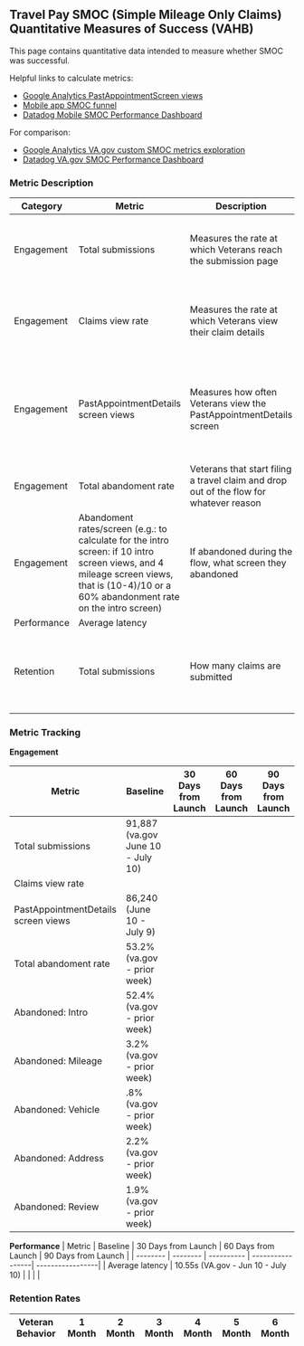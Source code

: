 ## Travel Pay SMOC (Simple Mileage Only Claims) Quantitative Measures of Success  (VAHB)
This page contains quantitative data intended to measure whether SMOC was successful. 

Helpful links to calculate metrics:

- [Google Analytics PastAppointmentScreen views](https://analytics.google.com/analytics/web/#/p265787033/reports/explorer?params=_u..nav%3Dmaui%26_r.explorerCard..filterTerm%3DPastAppointmentDetails%26_r.explorerCard..startRow%3D0&ruid=ced1337d-3a70-4a17-9676-779d83dc8e76&collectionId=11110714483&r=all-pages-and-screens)
- [Mobile app SMOC funnel](https://analytics.google.com/analytics/web/#/analysis/p265787033/edit/v65E2cAbSj2zCIMBQby8JQ)
- [Datadog Mobile SMOC Performance Dashboard](https://vagov.ddog-gov.com/dashboard/rhb-i5t-2sv/travel-pay-mobile-smoc-performance-dashboard?fromUser=false&refresh_mode=sliding&from_ts=1751661535740&to_ts=1752266335740&live=true)

For comparison:
- [Google Analytics VA.gov custom SMOC metrics exploration](https://analytics.google.com/analytics/web/#/analysis/p419143770/edit/WB_yEBm2TTaTDrby_zQDxg)
- [Datadog VA.gov SMOC Performance Dashboard](https://vagov.ddog-gov.com/dashboard/27b-m6k-7an/travel-pay-smoc-performance-dashboard?fromUser=false&refresh_mode=paused&from_ts=1749554640000&to_ts=1752207840000&live=false)


### Metric Description

|Category | Metric | Description | Hypothesis | Numerator | Denominator 
| -------- | ---------- | ---------- | ---------- | -------| -------|
|Engagement|Total submissions |Measures the rate at which Veterans reach the submission page | Veterans successfully move through the flow and submit their travel claim|# of submissions (from DataDog) | |
|Engagement|Claims view rate|Measures the rate at which Veterans view their claim details|Veterans will want more information about their claim than provided|# of SSO link clicks to the claim details page on VA.gov||
|Engagement|PastAppointmentDetails screen views|Measures how often Veterans view the PastAppointmentDetails screen|Veterans will view the past appointment details screen at a higher rate because Veterans want to file for travel reimbursement|# of PastAppointmentDetails screen views|Baseline metric|
|Engagement|Total abandoment rate|Veterans that start filing a travel claim and drop out of the flow for whatever reason|Most users will abandon on the intro screen |# of submissions (from DataDog) |# of InterstitialScreen views|
|Engagement | Abandoment rates/screen (e.g.: to calculate for the intro screen: if 10 intro screen views, and 4 mileage screen views, that is (10-4)/10 or a 60% abandonment rate on the intro screen) |If abandoned during the flow, what screen they abandoned | Most will abandon on the intro screen | current screen views - following screen views | current screen views |
| Performance | Average latency |  | |  |  |
| Retention | Total submissions | How many claims are submitted | As more users learn of the availability of SMOC on Mobile submissions will rise | # of submissions (from DataDog)  |  |

### Metric Tracking
**Engagement** 

| Metric | Baseline | 30 Days from Launch | 60 Days from Launch | 90 Days from Launch |
| -------- | -------- | ---------- | -----------------| -----------------| 
|Total submissions | 91,887 (va.gov June 10 - July 10) | |||
|Claims view rate|||||
|PastAppointmentDetails screen views| 86,240 (June 10 - July 9) ||||
|Total abandoment rate| 53.2% (va.gov - prior week) ||||
|Abandoned: Intro | 52.4% (va.gov - prior week)| ||  |
|Abandoned: Mileage | 3.2% (va.gov - prior week) | ||  |
|Abandoned: Vehicle | .8% (va.gov - prior week) | ||  |
|Abandoned: Address | 2.2% (va.gov - prior week) | ||  |
|Abandoned: Review | 1.9% (va.gov - prior week) | ||  |

**Performance** 
| Metric | Baseline | 30 Days from Launch | 60 Days from Launch | 90 Days from Launch |
| -------- | -------- | ---------- | -----------------| -----------------| 
| Average latency | 10.55s (VA.gov - Jun 10 - July 10) |  | | | 

### Retention Rates 

| Veteran Behavior | 1 Month | 2 Month | 3 Month | 4 Month| 5 Month | 6 Month |
| -------- | -------- | ---------- | ----------------- | -----------------| ----------- | --------- |


